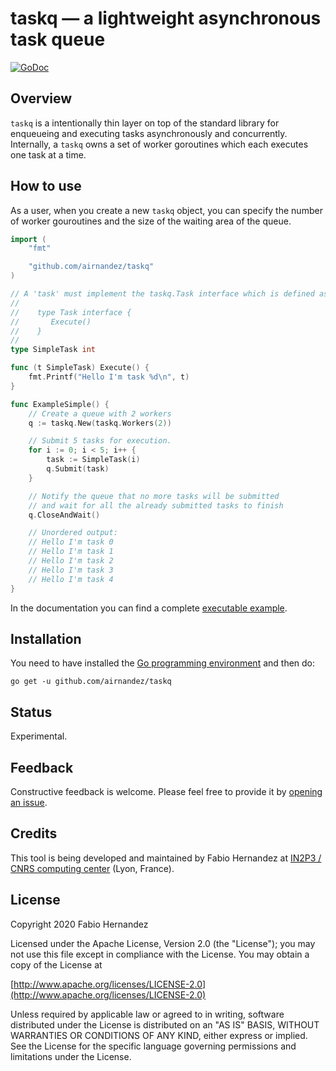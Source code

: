 # taskq — a lightweight asynchronous task queue
[![GoDoc](https://godoc.org/github.com/airnandez/taskq?status.svg)](https://godoc.org/github.com/airnandez/taskq)

## Overview
`taskq` is a intentionally thin layer on top of the standard library for enqueueing and executing tasks asynchronously and concurrently.
Internally, a `taskq` owns a set of worker goroutines which each executes one task at a time.

## How to use
As a user, when you create a new `taskq` object, you can specify the number of worker gouroutines and the size of the waiting area of the queue.

```go
import (
    "fmt"

    "github.com/airnandez/taskq"
)

// A 'task' must implement the taskq.Task interface which is defined as
//
//    type Task interface {
//       Execute()
//    }
//
type SimpleTask int

func (t SimpleTask) Execute() {
    fmt.Printf("Hello I'm task %d\n", t)
}

func ExampleSimple() {
    // Create a queue with 2 workers
    q := taskq.New(taskq.Workers(2))

    // Submit 5 tasks for execution.
    for i := 0; i < 5; i++ {
        task := SimpleTask(i)
        q.Submit(task)
    }

    // Notify the queue that no more tasks will be submitted
    // and wait for all the already submitted tasks to finish
    q.CloseAndWait()

    // Unordered output:
    // Hello I'm task 0
    // Hello I'm task 1
    // Hello I'm task 2
    // Hello I'm task 3
    // Hello I'm task 4
}
```

In the documentation you can find a complete [executable example](https://godoc.org/github.com/airnandez/taskq#pkg-examples).

## Installation
You need to have installed the [Go programming environment](https://golang.org) and then do:

```
go get -u github.com/airnandez/taskq
```

## Status

Experimental.

## Feedback

Constructive feedback is welcome. Please feel free to provide it by [opening an issue](https://github.com/airnandez/taskq/issues).

## Credits

This tool is being developed and maintained by Fabio Hernandez at [IN2P3 / CNRS computing center](http://cc.in2p3.fr) (Lyon, France).

## License
Copyright 2020 Fabio Hernandez

Licensed under the Apache License, Version 2.0 (the "License");
you may not use this file except in compliance with the License.
You may obtain a copy of the License at

[http://www.apache.org/licenses/LICENSE-2.0](http://www.apache.org/licenses/LICENSE-2.0)

Unless required by applicable law or agreed to in writing, software
distributed under the License is distributed on an "AS IS" BASIS,
WITHOUT WARRANTIES OR CONDITIONS OF ANY KIND, either express or implied.
See the License for the specific language governing permissions and
limitations under the License.
